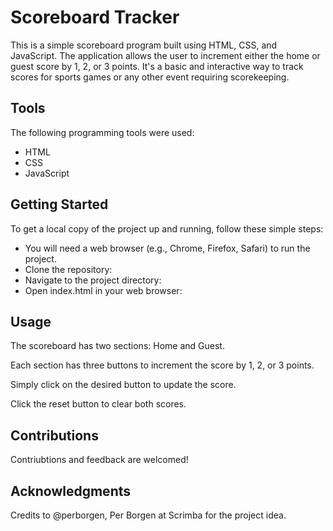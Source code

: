 # Scoreboard Tracker

This is a simple scoreboard program built using HTML, CSS, and JavaScript. The application allows the user to increment either the home or guest score by 1, 2, or 3 points. It's a basic and interactive way to track scores for sports games or any other event requiring scorekeeping.

## Tools

The following programming tools were used: 
* HTML
* CSS
* JavaScript
  
## Getting Started

To get a local copy of the project up and running, follow these simple steps:

* You will need a web browser (e.g., Chrome, Firefox, Safari) to run the project.
* Clone the repository:
* Navigate to the project directory:
* Open index.html in your web browser:
  
## Usage

The scoreboard has two sections: Home and Guest.

Each section has three buttons to increment the score by 1, 2, or 3 points.

Simply click on the desired button to update the score.

Click the reset button to clear both scores. 

## Contributions

Contriubtions and feedback are welcomed!

## Acknowledgments

Credits to @perborgen, Per Borgen at Scrimba for the project idea. 
